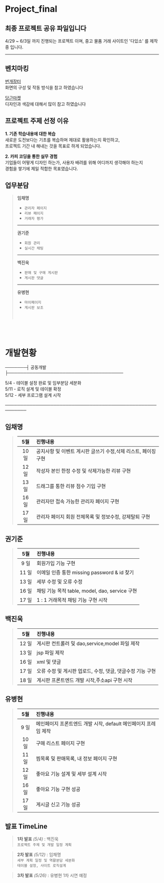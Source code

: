 # Project_final
## 최종 프로젝트 공유 파일입니다

4/29 ~ 6/3일 까지 진행되는 프로젝트 이며,
중고 물품 거래 사이트인 '다있소' 를 제작중 입니다.

-------------

벤치마킹
--------------

[번개장터](https://m.bunjang.co.kr/)    
화면의 구성 및 작동 방식을 참고 하였습니다

[당근마켓](https://www.daangn.com/)    
디자인과 색감에 대해서 많이 참고 하였습니다


프로젝트 주제 선정 이유
------------
**1. 기존 학습내용에 대한 복습**    
  새로운 도전보다는 기초를 복습하며 제대로 활용하는지 확인하고,    
  프로젝트 기간 내 해내는 것을 목표로 하게 되었습니다.    

**2. 카피 코딩을 통한 실무 경험**    
  기업들이 어떻게 디자인 하는가,  사용자 배려를 위해 어디까지 생각해야 하는지    
  경험을 쌓기에 제일 적합한 목표였습니다.    
  
  
업무분담  
------------

> **임채명**    
>  - `관리자 페이지`    
>  - `리뷰 페이지`    
>  - `거래자 평가`  
>  
>   -------
>   
> **권기준**    
>  - `회원 관리`    
>  - `실시간 채팅`    
>  
>   -------
>     
> **백진욱**    
>  - `판매 및 구매 게시판`    
>  - `게시판 댓글`    
>  
>   -------
>   
> **유병현**    
>  - `마이페이지`    
>  - `게시판 보조`    
>  
><br> 

<br>
<br>
 
# 개발현황    
───────┤ 공동개발 ├──────────────────────────────────────   
    
 5/4 - 테이블 설정 완료 및 임부분담 세분화   
 5/11 - 로직 설계 및 테이블 확정   
 5/12 - 세부 프로그램 설계 시작   
     
 ─────────────────────────────────────────────────────────    

## 임채명    
>|5월|진행내용|
>|:---:|:---|   
>| 10 일 | 공지사항 및 이벤트 게시판 글쓰기 수정,삭제 리스트, 페이징 구현 |
>| 12 일 | 작성자 본인 한정 수정 및 삭제가능한 리뷰 구현 |
>| 13 일 | 드래그를 통한 리뷰 점수 기입 구현 |
>| 16 일 | 관리자만 접속 가능한 관리자 페이지 구현 |
>| 17 일 | 관리자 페이지 회원 전체목록 및 정보수정, 강제탈퇴 구현 |

## 권기준    
>|5월|진행내용|  
>|:---:|:---|
>| 9 일 | 회원가입 기능 구현 |
>| 11 일 | 이메일 인증 통한 missing password & id 찾기 |
>| 13 일 | 세부 수정 및 오류 수정 |
>| 16 일 | 채팅 기능 목적 table, model, dao, service 구현 |
>| 17 일 |  1 : 1 거래목적 채팅 기능 구현 시작 |

## 백진욱    
>|5월|진행내용|
>|:---:|:---|
>| 12 일 | 게시판 컨트롤러 및 dao,service,model 파일 제작 |
>| 13 일 | jsp 파일 제작 |
>| 16 일 | xml 및 댓글 |
>| 17 일 | 오류 수정 및 게시판 업로드, 수정, 댓글, 댓글수정 기능 구현 |
>| 18 일 | 게시판 프론트엔드 개발 시작,주소api 구현 시작 |

## 유병현    
>|5월|진행내용|
>|:---:|:---|
>| 9  일 | 메인페이지 프론트엔드 개발 시작, default 메인페이지 프레임 제작 |
>| 10 일 | 구매 리스트 페이지 구현 |
>| 11 일 | 찜목록 및 판매목록, 내 정보 페이지 구현 |
>| 12 일 | 좋아요 기능 설계 및 세부 설계 시작 |
>| 16 일 | 좋아요 기능 구현 성공 |
>| 17 일 | 게시글 신고 기능 성공 |

발표  TimeLine
-------------------
> **1차 발표** *(5/4)* : 백진욱  
> `프로젝트 주제 및 개발 일정 계획` 

> **2차 발표** *(5/12)* : 임채명  
> `세부 계획 일정 및 역활분담 세분화`  
> `테이블 설정, 사이트 로직설계`  


> **3차 발표** *(5/26)* : 유병현
> 1차 시연 예정
